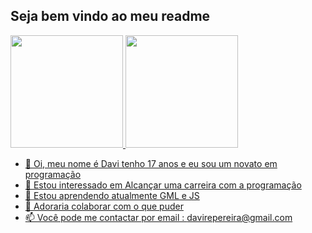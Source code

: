 ## Seja bem vindo ao meu readme
<div>
  <a href="https://github.com/Envil6">
  <img height="180em" src="https://github-readme-stats.vercel.app/api?username=Envil6&show_icons=true&theme=dracula&include_all_commits=true&count_private=true"/>
  <img height="180em" src="https://github-readme-stats.vercel.app/api/top-langs/?username=Envil6&layout=compact&langs_count=7&theme=dracula"/>
</div>

  - 👋 Oi, meu nome é Davi tenho 17 anos e eu sou um novato em programação
- 👀 Estou interessado em Alcançar uma carreira com a programação
- 🌱 Estou aprendendo atualmente GML e JS
- 💞️ Adoraria colaborar com o que puder
- 📫 Você pode me contactar por email : davirepereira@gmail.com

